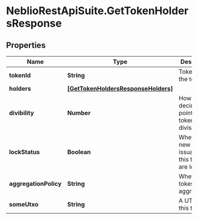 # NeblioRestApiSuite.GetTokenHoldersResponse

## Properties
Name | Type | Description | Notes
------------ | ------------- | ------------- | -------------
**tokenId** | **String** | TokenId of the token | [optional] 
**holders** | [**[GetTokenHoldersResponseHolders]**](GetTokenHoldersResponseHolders.md) |  | [optional] 
**divibility** | **Number** | How many decimal points the token is divisble to | [optional] 
**lockStatus** | **Boolean** | Whether new issuances of this token are locked | [optional] 
**aggregationPolicy** | **String** | Whether the tokesn are aggregatable | [optional] 
**someUtxo** | **String** | A UTXO of this token | [optional] 


